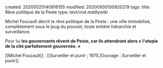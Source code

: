 created: 20200525140816155
modified: 20200930150920219
tags: 
title: Rêve politique de la Peste
type: text/vnd.mddlywiki

Michel Foucault décrit le rêve politique de la Peste : une ville immobilisé, complètement sous le joug du pouvoir, toute entière hiérarchie et surveillance.  

Pour lui **les gouvernants rêvent de Peste, car ils attendront alors « l’utopie de la cité parfaitement gouvernée. »**

<div class="bbtPdP">
[[Michel Foucault]] : [[Surveiller et punir ; 1975.|Ouvrage : Surveiller et punir]]
</div>